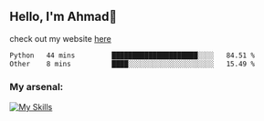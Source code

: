 
## Hello, I'm Ahmad👋

check out my website [here](https://ahmadalwi.com/)

<!--START_SECTION:waka-->

```txt
Python   44 mins         █████████████████████░░░░   84.51 %
Other    8 mins          ████░░░░░░░░░░░░░░░░░░░░░   15.49 %
```

<!--END_SECTION:waka-->

### My arsenal:

[![My Skills](https://skillicons.dev/icons?i=js,ts,py,go,react,nextjs,svelte,nodejs,django,tailwind,html,css,sass,firebase,mongodb,postgres,mysql,redis,git,github,docker,vscode,figma,godot)](https://skillicons.dev)

